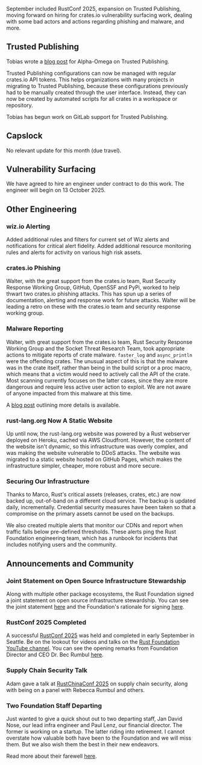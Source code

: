September included RustConf 2025, expansion on Trusted Publishing, moving forward on hiring for crates.io vulnerability surfacing work, dealing with some bad actors and actions regarding phishing and malware, and more.

## Trusted Publishing

Tobias wrote a [blog post](https://alpha-omega.dev/blog/trusted-publishing-secure-rust-package-deployment-without-secrets/) for Alpha-Omega on Trusted Publishing.

Trusted Publishing configurations can now be managed with regular crates.io API tokens. This helps organizations with many projects in migrating to Trusted Publishing, because these configurations previously had to be manually created through the user interface. Instead, they can now be created by automated scripts for all crates in a workspace or repository.

Tobias has begun work on GitLab support for Trusted Publishing.

## Capslock

No relevant update for this month (due travel).

## Vulnerability Surfacing

We have agreed to hire an engineer under contract to do this work. The engineer will begin on 13 October 2025.

## Other Engineering

### wiz.io Alerting

Added additional rules and filters for current set of Wiz alerts and notifications for critical alert fidelity. Added additional resource monitoring rules and alerts for activity on various high risk assets.

### crates.io Phishing

Walter, with the great support from the crates.io team, Rust Security Response Working Group, GitHub, OpenSSF and PyPi, worked to help thwart two crates.io phishing attacks. This has spun up a series of documentation, alerting and response work for future attacks. Walter will be leading a retro on these with the crates.io team and security response working group.

### Malware Reporting

Walter, with great support from the crates.io team, Rust Security Response Working Group and the Socket Threat Research Team, took appropriate actions to mitigate reports of crate malware. `faster_log` and `async_println` were the offending crates. The unusual aspect of this is that the malware was in the crate itself, rather than being in the build script or a proc macro, which means that a victim would need to actively call the API of the crate. Most scanning currently focuses on the latter cases, since they are more dangerous and require less active user action to exploit. We are not aware of anyone impacted from this malware at this time.

A [blog post](https://blog.rust-lang.org/2025/09/24/crates.io-malicious-crates-fasterlog-and-asyncprintln/) outlining more details is available.

### rust-lang.org Now A Static Website

Up until now, the rust-lang.org website was powered by a Rust webserver deployed on Heroku, cached via AWS Cloudfront. However, the content of the website isn't dynamic, so this infrastructure was overly complex, and was making the website vulnerable to DDoS attacks. The website was migrated to a static website hosted on GitHub Pages, which makes the infrastructure simpler, cheaper, more robust and more secure.

### Securing Our Infrastructure

Thanks to Marco, Rust's critical assets (releases, crates, etc.) are now backed up, out-of-band on a different cloud service. The backup is updated daily, incrementally. Credential security measures have been taken so that a compromise on the primary assets cannot be used on the backups.

We also created multiple alerts that monitor our CDNs and report when traffic falls below pre-defined thresholds. These alerts ping the Rust Foundation engineering team, which has a runbook for incidents that includes notifying users and the community.

## Announcements and Community

### Joint Statement on Open Source Infrastructure Stewardship

Along with multiple other package ecosystems, the Rust Foundation signed a joint statement on open source infrastructure stewardship. You can see the joint statement [here](https://openssf.org/blog/2025/09/23/open-infrastructure-is-not-free-a-joint-statement-on-sustainable-stewardship/) and the Foundation's rationale for signing [here](https://rustfoundation.org/media/rust-foundation-signs-joint-statement-on-open-source-infrastructure-stewardship/).

### RustConf 2025 Completed

A successful [RustConf 2025](https://rustconf.com/) was held and completed in early September in Seattle. Be on the lookout for videos and talks on the [Rust Foundation YouTube channel](https://www.youtube.com/@rustfoundation). You can see the opening remarks from Foundation Director and CEO Dr. Bec Rumbul [here](https://www.youtube.com/watch?v=Hw_IyU4-cSQ).

### Supply Chain Security Talk

Adam gave a talk at [RustChinaConf 2025](https://rustcc.cn/2025conf/) on supply chain security, along with being on a panel with Rebecca Rumbul and others.

### Two Foundation Staff Departing

Just wanted to give a quick shout out to two departing staff, Jan David Nose, our lead infra engineer and Paul Lenz, our financial director. The former is working on a startup. The latter riding into retirement. I cannot overstate how valuable both have been to the Foundation and we will miss them. But we also wish them the best in their new endeavors.

Read more about their farewell [here](https://rustfoundation.org/media/a-fond-farewell-to-two-rust-foundation-colleagues/).